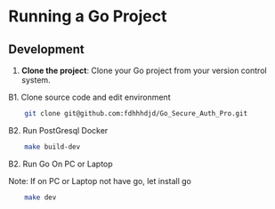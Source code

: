 # Running a Go Project

## Development

1. **Clone the project**: Clone your Go project from your version control system.

B1. Clone source code and edit environment

```bash
    git clone git@github.com:fdhhhdjd/Go_Secure_Auth_Pro.git
```

B2. Run PostGresql Docker

```bash
    make build-dev
```

B2. Run Go On PC or Laptop

Note: If on PC or Laptop not have go, let install go

```bash
    make dev
```
